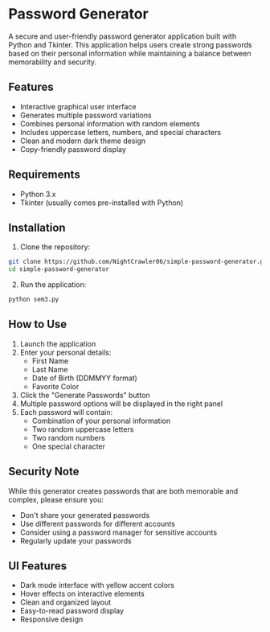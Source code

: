 # Password Generator

A secure and user-friendly password generator application built with Python and Tkinter. This application helps users create strong passwords based on their personal information while maintaining a balance between memorability and security.

## Features

- Interactive graphical user interface
- Generates multiple password variations
- Combines personal information with random elements
- Includes uppercase letters, numbers, and special characters
- Clean and modern dark theme design
- Copy-friendly password display

## Requirements

- Python 3.x
- Tkinter (usually comes pre-installed with Python)

## Installation

1. Clone the repository:
```bash
git clone https://github.com/NightCrawler06/simple-password-generator.git
cd simple-password-generator
```

2. Run the application:
```bash
python sem3.py
```

## How to Use

1. Launch the application
2. Enter your personal details:
   - First Name
   - Last Name
   - Date of Birth (DDMMYY format)
   - Favorite Color
3. Click the "Generate Passwords" button
4. Multiple password options will be displayed in the right panel
5. Each password will contain:
   - Combination of your personal information
   - Two random uppercase letters
   - Two random numbers
   - One special character

## Security Note

While this generator creates passwords that are both memorable and complex, please ensure you:
- Don't share your generated passwords
- Use different passwords for different accounts
- Consider using a password manager for sensitive accounts
- Regularly update your passwords

## UI Features

- Dark mode interface with yellow accent colors
- Hover effects on interactive elements
- Clean and organized layout
- Easy-to-read password display
- Responsive design
